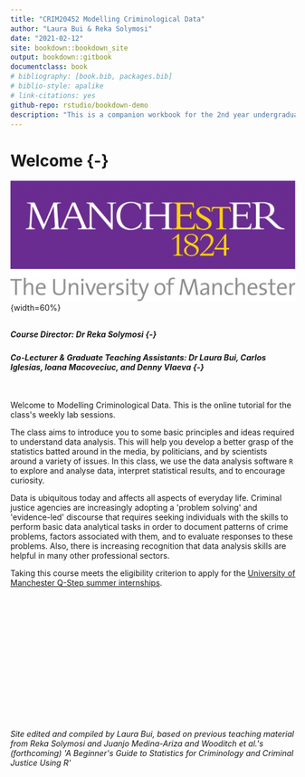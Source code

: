 ```yaml
--- 
title: "CRIM20452 Modelling Criminological Data"
author: "Laura Bui & Reka Solymosi"
date: "2021-02-12"
site: bookdown::bookdown_site
output: bookdown::gitbook
documentclass: book
# bibliography: [book.bib, packages.bib]
# biblio-style: apalike
# link-citations: yes
github-repo: rstudio/bookdown-demo
description: "This is a companion workbook for the 2nd year undergraduate module CRIM20452 Modelling Criminological Data at the University of Manchester"
---
```


# Welcome {-}

![](Images/UOM.jpg){width=60%}

<div style="margin-bottom:30px;">
</div>

##### Course Director: Dr Reka Solymosi {-}

##### Co-Lecturer & Graduate Teaching Assistants: Dr Laura Bui, Carlos Iglesias, Ioana Macoveciuc, and Denny Vlaeva {-}

<div style="margin-bottom:50px;">
</div>


Welcome to Modelling Criminological Data. This is the online tutorial for the class's weekly lab sessions.

The class aims to introduce you to some basic principles and ideas required to understand data analysis. This will help you develop a better grasp of the statistics batted around in the media, by politicians, and by scientists around a variety of issues. In this class, we use the data analysis software `R` to explore and analyse data, interpret statistical results, and to encourage curiosity.

Data is ubiquitous today and affects all aspects of everyday life. Criminal justice agencies are increasingly adopting a 'problem solving' and 'evidence-led' discourse that requires seeking individuals with the skills to perform basic data analytical tasks in order to document patterns of crime problems, factors associated with them, and to evaluate responses to these problems. Also, there is increasing recognition that data analysis skills are helpful in many other professional sectors.

Taking this course meets the eligibility criterion to apply for the [University of Manchester Q-Step summer internships](https://www.humanities.manchester.ac.uk/q-step/internships/).


<div style="margin-bottom:250px;">
</div>



*Site edited and compiled by Laura Bui, based on previous teaching material from Reka Solymosi and Juanjo Medina-Ariza and Wooditch et al.'s (forthcoming) 'A Beginner's Guide to Statistics for Criminology and Criminal Justice Using R'*
